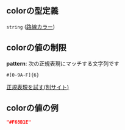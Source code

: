 ## colorの型定義

`string` ([路線カラー](data-properties-路線リスト-items-properties-路線カラー.md))

## colorの値の制限

**pattern**: 次の正規表現にマッチする文字列です

```regexp
#[0-9A-F]{6}
```

[正規表現を試す(別サイト)](https://regexr.com/?expression=%23%5B0-9A-F%5D%7B6%7D "try regular expression with regexr.com")

## colorの値の例

```json
"#F68B1E"
```

